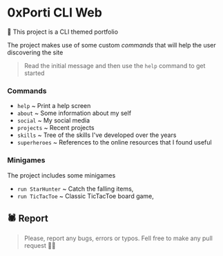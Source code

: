 # 0xPorti CLI Web

🤔 This project is a CLI themed portfolio

The project makes use of some custom *commands* that will help the user discovering the site

> Read the initial message and then use the `help` command to get started

### Commands

- `help` ~ Print a help screen 
- `about` ~ Some information about my self
- `social` ~ My social media
- `projects` ~ Recent projects
- `skills` ~ Tree of the skills I've developed over the years
- `superheroes` ~ References to the online resources that I found useful

### Minigames

The project includes some minigames 

  - `run StarHunter` ~ Catch the falling items,
  - `run TicTacToe` ~ Classic TicTacToe board game,

## 🕷 Report

> Please, report any bugs, errors or typos. Fell free to make any pull request 👐🏻